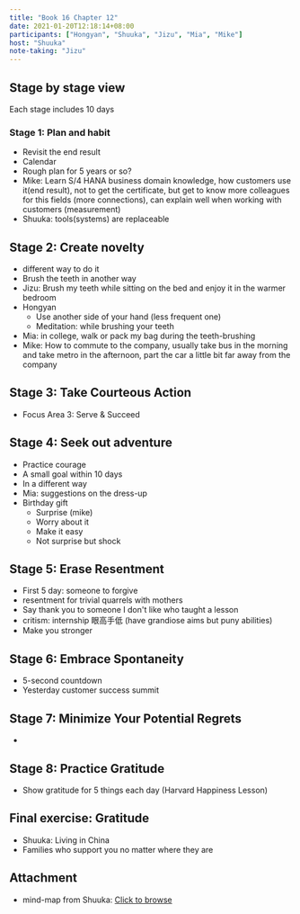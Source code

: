 ```yaml
---
title: "Book 16 Chapter 12"
date: 2021-01-20T12:18:14+08:00
participants: ["Hongyan", "Shuuka", "Jizu", "Mia", "Mike"]
host: "Shuuka"
note-taking: "Jizu" 
---
```


## Stage by stage view

Each stage includes 10 days

### Stage 1: Plan and habit
- Revisit the end result
- Calendar 
- Rough plan for 5 years or so? 
- Mike: Learn S/4 HANA business domain knowledge, how customers use it(end result), not to get the certificate, but get to know more colleagues for this fields (more connections), can explain well when working with customers (measurement)
- Shuuka: tools(systems) are replaceable

## Stage 2: Create novelty
- different way to do it
- Brush the teeth in another way
- Jizu: Brush my teeth while sitting on the bed and enjoy it in the warmer bedroom
- Hongyan
    - Use another side of your hand (less frequent one)
    - Meditation:  while brushing your teeth
- Mia: in college, walk or pack my bag during the teeth-brushing
- Mike: How to commute to the company, usually take bus in the morning and take metro in the afternoon, part the car a little bit far away from the company


## Stage 3: Take Courteous Action
- Focus Area 3: Serve & Succeed


## Stage 4: Seek out adventure
- Practice courage
- A small goal within 10 days
- In a different way 
- Mia: suggestions on the dress-up
- Birthday gift
    - Surprise (mike)
    - Worry about it
    - Make it easy
    - Not surprise but shock

## Stage 5: Erase Resentment
- First 5 day: someone to forgive
- resentment for trivial quarrels with mothers
- Say thank you to someone I don't like who taught a lesson
- critism: internship 眼高手低 (have grandiose aims but puny abilities)
- Make you stronger

## Stage 6: Embrace Spontaneity
- 5-second countdown
- Yesterday customer success summit

## Stage 7: Minimize Your Potential Regrets
-  

## Stage 8: Practice Gratitude
- Show gratitude for 5 things each day (Harvard Happiness Lesson)

## Final exercise: Gratitude 
- Shuuka: Living in China
- Families who support you no matter where they are

##  Attachment
- mind-map from Shuuka: [Click to browse](https://sap.sharepoint.com/teams/EnglishReadingClubChina/Shared%20Documents/Book%20Discussion/16th%20book%20-%20The%2090%20Day%20Life)